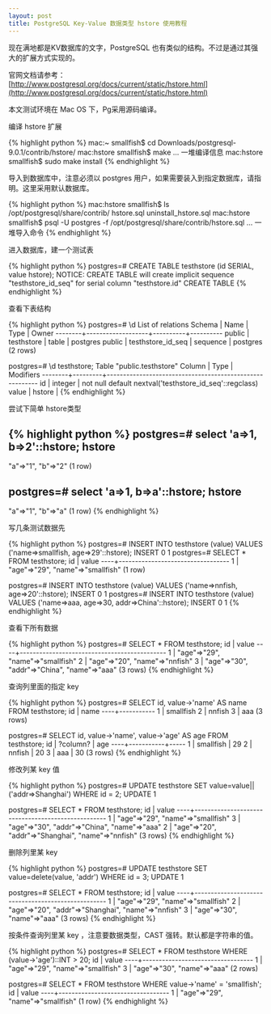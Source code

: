 ```yaml
---
layout: post
title: PostgreSQL Key-Value 数据类型 hstore 使用教程
---
```


现在满地都是KV数据库的文字，PostgreSQL 也有类似的结构。不过是通过其强大的扩展方式实现的。

官网文档请参考：[http://www.postgresql.org/docs/current/static/hstore.html](http://www.postgresql.org/docs/current/static/hstore.html)

本文测试环境在 Mac OS 下，Pg采用源码编译。

编译 hstore 扩展

{% highlight python %}
mac:~ smallfish$ cd Downloads/postgresql-9.0.1/contrib/hstore/
mac:hstore smallfish$ make
... 一堆编译信息
mac:hstore smallfish$ sudo make install
{% endhighlight %}

导入到数据库中，注意必须以 postgres 用户，如果需要装入到指定数据库，请指明。这里采用默认数据库。

{% highlight python %}
mac:hstore smallfish$ ls /opt/postgresql/share/contrib/
hstore.sql		uninstall_hstore.sql
mac:hstore smallfish$ psql -U postgres -f /opt/postgresql/share/contrib/hstore.sql
... 一堆导入命令
{% endhighlight %}

进入数据库，建一个测试表

{% highlight python %}
postgres=# CREATE TABLE testhstore (id SERIAL, value hstore);
NOTICE:  CREATE TABLE will create implicit sequence "testhstore_id_seq" for serial column "testhstore.id"
CREATE TABLE
{% endhighlight %}

查看下表结构

{% highlight python %}
postgres=# \d
                List of relations
 Schema |       Name        |   Type   |  Owner
--------+-------------------+----------+----------
 public | testhstore        | table    | postgres
 public | testhstore_id_seq | sequence | postgres
(2 rows)

postgres=# \d testhstore;
                         Table "public.testhstore"
 Column |  Type   |                        Modifiers
--------+---------+---------------------------------------------------------
 id     | integer | not null default nextval('testhstore_id_seq'::regclass)
 value  | hstore  |
{% endhighlight %}

尝试下简单 hstore类型

{% highlight python %}
postgres=# select 'a=>1, b=>2'::hstore;
       hstore
--------------------
 "a"=>"1", "b"=>"2"
(1 row)

postgres=# select 'a=>1, b=>a'::hstore;
       hstore
--------------------
 "a"=>"1", "b"=>"a"
(1 row)
{% endhighlight %}

写几条测试数据先

{% highlight python %}
postgres=# INSERT INTO testhstore (value) VALUES ('name=>smallfish, age=>29'::hstore);
INSERT 0 1
postgres=# SELECT * FROM testhstore;
 id |              value
----+----------------------------------
  1 | "age"=>"29", "name"=>"smallfish"
(1 row)

postgres=# INSERT INTO testhstore (value) VALUES ('name=>nnfish, age=>20'::hstore);
INSERT 0 1
postgres=# INSERT INTO testhstore (value) VALUES ('name=>aaa, age=>30, addr=>China'::hstore);
INSERT 0 1
{% endhighlight %}

查看下所有数据

{% highlight python %}
postgres=# SELECT * FROM testhstore;
 id |                    value
----+---------------------------------------------
  1 | "age"=>"29", "name"=>"smallfish"
  2 | "age"=>"20", "name"=>"nnfish"
  3 | "age"=>"30", "addr"=>"China", "name"=>"aaa"
(3 rows)
{% endhighlight %}

查询列里面的指定 key

{% highlight python %}
postgres=# SELECT id, value->'name' AS name FROM testhstore;
 id |   name
----+-----------
  1 | smallfish
  2 | nnfish
  3 | aaa
(3 rows)

postgres=# SELECT id, value->'name', value->'age' AS age FROM testhstore;
 id | ?column?  | age
----+-----------+-----
  1 | smallfish | 29
  2 | nnfish    | 20
  3 | aaa       | 30
(3 rows)
{% endhighlight %}

修改列某 key 值

{% highlight python %}
postgres=# UPDATE testhstore SET value=value||('addr=>Shanghai') WHERE id = 2;
UPDATE 1

postgres=# SELECT * FROM testhstore;
 id |                       value
----+---------------------------------------------------
  1 | "age"=>"29", "name"=>"smallfish"
  3 | "age"=>"30", "addr"=>"China", "name"=>"aaa"
  2 | "age"=>"20", "addr"=>"Shanghai", "name"=>"nnfish"
(3 rows)
{% endhighlight %}

删除列里某 key

{% highlight python %}
postgres=# UPDATE testhstore SET value=delete(value, 'addr') WHERE id = 3;
UPDATE 1

postgres=# SELECT * FROM testhstore;
 id |                       value
----+---------------------------------------------------
  1 | "age"=>"29", "name"=>"smallfish"
  2 | "age"=>"20", "addr"=>"Shanghai", "name"=>"nnfish"
  3 | "age"=>"30", "name"=>"aaa"
(3 rows)
{% endhighlight %}

按条件查询列里某 key ，注意要数据类型，CAST 强转。默认都是字符串的值。

{% highlight python %}
postgres=# SELECT * FROM testhstore WHERE (value->'age')::INT > 20;
 id |              value
----+----------------------------------
  1 | "age"=>"29", "name"=>"smallfish"
  3 | "age"=>"30", "name"=>"aaa"
(2 rows)

postgres=# SELECT * FROM testhstore WHERE value->'name' = 'smallfish';
 id |              value
----+----------------------------------
  1 | "age"=>"29", "name"=>"smallfish"
(1 row)
{% endhighlight %}

&nbsp;

